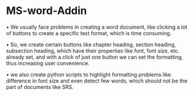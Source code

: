 # MS-word-Addin
<p>•	We usually face problems in creating a word document, like clicking a lot of buttons to create a 
specific text format, which is time consuming.</p>
<p>•	So, we create certain buttons like chapter heading, section heading, subsection heading, which have
their properties like font, font size, etc. already set, and with a click of just one button we can set the
formatting, thus increasing user convenience.</p>
<p>•	we also create python scripts to highlight formatting problems like difference in font size and even detect
few words, which should not be the part of documents like SRS.</p>
  
